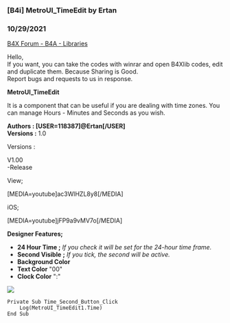 ###  [B4i] MetroUI_TimeEdit by Ertan
### 10/29/2021
[B4X Forum - B4A - Libraries](https://www.b4x.com/android/forum/threads/135570/)

Hello,  
If you want, you can take the codes with winrar and open B4Xlib codes, edit and duplicate them. Because Sharing is Good.  
Report bugs and requests to us in response.  
  
**MetroUI\_TimeEdit**  
  
It is a component that can be useful if you are dealing with time zones. You can manage Hours - Minutes and Seconds as you wish.  
  
**Authors : [USER=118387]@Ertan[/USER]  
Versions :** 1.0  
  
Versions :  
  
V1.00  
-Release  
  
View;  

[MEDIA=youtube]ac3WlHZL8y8[/MEDIA]  
  
iOS;  
  
[MEDIA=youtube]jFP9a9vMV7o[/MEDIA]

  
**Designer Features;**  

- **24 Hour Time ;** *If you check it will be set for the 24-hour time frame.*
- **Second Visible** **;** *If you tick, the second will be active.*
- **Background Color**
- **Text Color** "00"
- **Clock Color** ":"

  
![](https://www.b4x.com/android/forum/attachments/120940)  
  
  

```B4X
Private Sub Time_Second_Button_Click  
    Log(MetroUI_TimeEdit1.Time)  
End Sub
```